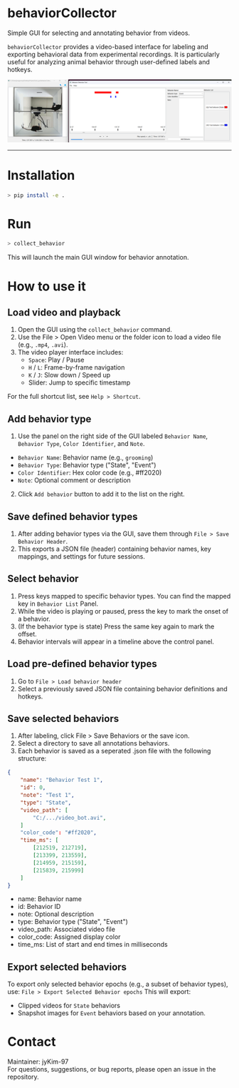# behaviorCollector  
Simple GUI for selecting and annotating behavior from videos.

`behaviorCollector` provides a video-based interface for labeling and exporting behavioral data from experimental recordings. It is particularly useful for analyzing animal behavior through user-defined labels and hotkeys.

![GUI](./behaviorCollector/figures/capture.png)

---

# Installation

```bash
> pip install -e .
```

# Run
```bash
> collect_behavior
```
This will launch the main GUI window for behavior annotation.

# How to use it
## Load video and playback
1. Open the GUI using the `collect_behavior` command.
2. Use the File > Open Video menu or the folder icon to load a video file (e.g., `.mp4`, `.avi`).
3. The video player interface includes:
    - `Space`: Play / Pause
    - `H` / `L`: Frame-by-frame navigation
    - `K` / `J`: Slow down / Speed up
    - Slider: Jump to specific timestamp

For the full shortcut list, see `Help > Shortcut`.

## Add behavior type
1. Use the panel on the right side of the GUI labeled `Behavior Name`, `Behavior Type`, `Color Identifier`, and `Note`.
- `Behavior Name`: Behavior name (e.g., `grooming`)
- `Behavior Type`: Behavior type ("State", "Event")
- `Color Identifier`: Hex color code (e.g., #ff2020)
- `Note`: Optional comment or description
2. Click ```Add behavior``` button to add it to the list on the right.


## Save defined behavior types
1. After adding behavior types via the GUI, save them through ```File > Save Behavior Header```.
2. This exports a JSON file (header) containing behavior names, key mappings, and settings for future sessions.

## Select behavior
1. Press keys mapped to specific behavior types. You can find the mapped key in ```Behavior List``` Panel.
2. While the video is playing or paused, press the key to mark the onset of a behavior.
3. (If the behavior type is state) Press the same key again to mark the offset.
4. Behavior intervals will appear in a timeline above the control panel.

## Load pre-defined behavior types
1. Go to ```File > Load behavior header``` 
2. Select a previously saved JSON file containing behavior definitions and hotkeys.

## Save selected behaviors
1. After labeling, click File > Save Behaviors or the save icon.
2. Select a directory to save all annotations behaviors.
3. Each behavior is saved as a seperated .json file with the following structure:
```json
{
    "name": "Behavior Test 1",
    "id": 0,
    "note": "Test 1",
    "type": "State",
    "video_path": [
        "C:/.../video_bot.avi",
    ]
    "color_code": "#ff2020",
    "time_ms": [
        [212519, 212719],
        [213399, 213559],
        [214959, 215159],
        [215839, 215999]
    ]
}

```
- name: Behavior name
- id: Behavior ID
- note: Optional description
- type: Behavior type ("State", "Event")
- video_path: Associated video file
- color_code: Assigned display color
- time_ms: List of start and end times in milliseconds

## Export selected behaviors
To export only selected behavior epochs (e.g., a subset of behavior types), use:
```File > Export Selected Behavior epochs```
This will export:
- Clipped videos for `State` behaviors
- Snapshot images for `Event` behaviors
based on your annotation.


# Contact

Maintainer: jyKim-97  
For questions, suggestions, or bug reports, please open an issue in the repository.